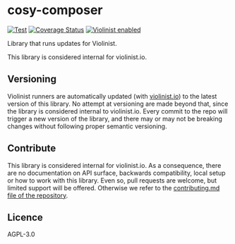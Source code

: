 # cosy-composer

[![Test](https://github.com/eiriksm/cosy-composer/actions/workflows/test.yml/badge.svg)](https://github.com/eiriksm/cosy-composer/actions/workflows/test.yml)
[![Coverage Status](https://coveralls.io/repos/github/eiriksm/cosy-composer/badge.svg?branch=main)](https://coveralls.io/github/eiriksm/cosy-composer?branch=main)
[![Violinist enabled](https://img.shields.io/badge/violinist-enabled-brightgreen.svg)](https://violinist.io)

Library that runs updates for Violinist.

This library is considered internal for violinist.io.

## Versioning

Violinist runners are automatically updated (with [violinist.io](https://violinist.io)) to the latest version of this library. No attempt at versioning are made beyond that, since the library is considered internal to violinist.io. Every commit to the repo will trigger a new version of the library, and there may or may not be breaking changes without following proper semantic versioning.

## Contribute

This library is considered internal for violinist.io. As a consequence, there are no documentation on API surface, backwards compatibility, local setup or how to work with this library. Even so, pull requests are welcome, but limited support will be offered. Otherwise we refer to the [contributing.md file of the repository](https://github.com/eiriksm/cosy-composer/blob/main/.github/contributing.md).

## Licence

AGPL-3.0
